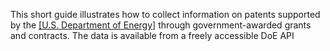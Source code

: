 This short guide illustrates how to collect information on patents supported by the <a href="https://energy.gov/" target="_blank">[U.S. Department of Energy]</a> through government-awarded grants and contracts. The data is available from a freely accessible DoE API 

